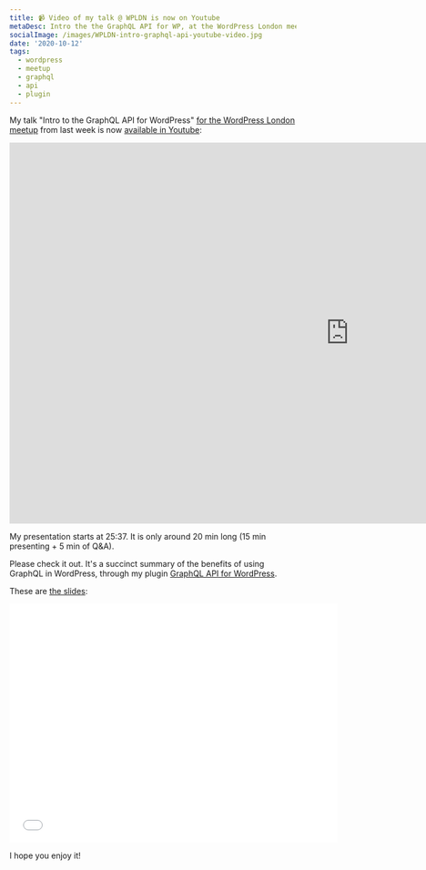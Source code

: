 ```yaml
---
title: 📹 Video of my talk @ WPLDN is now on Youtube
metaDesc: Intro the the GraphQL API for WP, at the WordPress London meetup
socialImage: /images/WPLDN-intro-graphql-api-youtube-video.jpg
date: '2020-10-12'
tags:
  - wordpress
  - meetup
  - graphql
  - api
  - plugin
---
```


My talk "Intro to the GraphQL API for WordPress" [for the WordPress London meetup](https://www.meetup.com/London-WordPress/events/273609351/) from last week is now [available in Youtube](https://youtu.be/t6stJN3apGs?t=1537):

<iframe width="1191" height="670" src="https://www.youtube.com/embed/t6stJN3apGs?t=1537" frameborder="0" allow="accelerometer; autoplay; clipboard-write; encrypted-media; gyroscope; picture-in-picture" allowfullscreen></iframe>

My presentation starts at 25:37. It is only around 20 min long (15 min presenting + 5 min of Q&A).

Please check it out. It's a succinct summary of the benefits of using GraphQL in WordPress, through my plugin [GraphQL API for WordPress](https://github.com/GraphQLAPI/graphql-api-for-wp).

These are [the slides](https://slides.com/leoloso/graphql-api-for-wp):

<iframe src="//slides.com/leoloso/graphql-api-for-wp/embed" width="576" height="420" scrolling="no" frameborder="0" webkitallowfullscreen mozallowfullscreen allowfullscreen></iframe>

I hope you enjoy it!